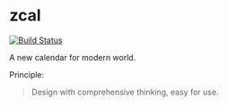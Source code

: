 # zcal

[![Build Status](https://travis-ci.org/tzengyuxio/zcal.svg?branch=master)](https://travis-ci.org/tzengyuxio/zcal)

A new calendar for modern world.

Principle:
> Design with comprehensive thinking, easy for use.